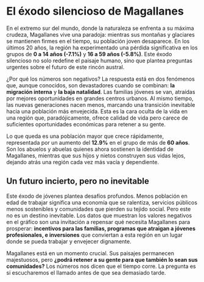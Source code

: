 # El éxodo silencioso de Magallanes

En el extremo sur del mundo, donde la naturaleza se enfrenta a su máxima crudeza, Magallanes vive una paradoja: mientras sus montañas y glaciares se mantienen firmes en el tiempo, su población joven desaparece. En los últimos 20 años, la región ha experimentado una pérdida significativa en los grupos de **0 a 14 años (-7.1%)** y **16 a 59 años (-5.8%)**. Este éxodo silencioso no solo redefine el paisaje humano, sino que plantea preguntas urgentes sobre el futuro de este rincón austral.

¿Por qué los números son negativos? La respuesta está en dos fenómenos que, aunque conocidos, son devastadores cuando se combinan: **la migración interna** y **la baja natalidad**. Las familias jóvenes se van, atraídas por mejores oportunidades en grandes centros urbanos. Al mismo tiempo, las nuevas generaciones nacen menos, marcando una transición inevitable hacia una población más envejecida. Esta es la cara oculta de la vida en una región que, paradójicamente, ofrece calidad de vida pero carece de suficientes oportunidades económicas para retener a su gente.

Lo que queda es una población mayor que crece rápidamente, representada por un aumento del **12.9%** en el grupo de más de **60 años**. Son los abuelos y abuelas quienes ahora sostienen la identidad de Magallanes, mientras que sus hijos y nietos construyen sus vidas lejos, dejando atrás una región cada vez más vacía y dependiente.

## Un futuro incierto, pero no inevitable

Este éxodo de jóvenes plantea desafíos profundos. Menos población en edad de trabajar significa una economía que se ralentiza, servicios públicos menos sostenibles y comunidades que pierden su tejido social. Pero este no es un destino inevitable. Los datos que muestran los valores negativos en el gráfico son una invitación a repensar qué necesita Magallanes para prosperar: **incentivos para las familias, programas que atraigan a jóvenes profesionales, e inversiones** que conviertan a esta región en un lugar donde se pueda trabajar y envejecer dignamente.

Magallanes está en un momento crucial. Sus paisajes permanecen majestuosos, pero **¿podrá retener a su gente para que también lo sean sus comunidades?** Los números nos dicen que el tiempo corre. La pregunta es si escucharemos el llamado antes de que sea demasiado tarde.
